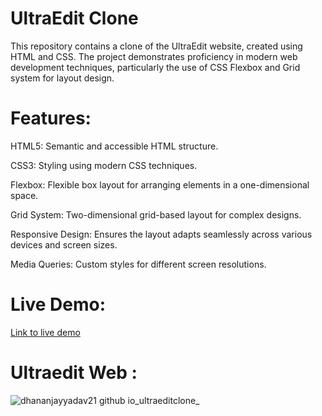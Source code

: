 # UltraEdit Clone
This repository contains a clone of the UltraEdit website, created using HTML and CSS. The project demonstrates proficiency in modern web development techniques, particularly the use of CSS Flexbox and Grid system for layout design.

# Features:
HTML5: Semantic and accessible HTML structure.

CSS3: Styling using modern CSS techniques.

Flexbox: Flexible box layout for arranging elements in a one-dimensional space.

Grid System: Two-dimensional grid-based layout for complex designs.

Responsive Design: Ensures the layout adapts seamlessly across various devices and screen sizes.

Media Queries: Custom styles for different screen resolutions.

# Live Demo:
[Link to live demo](https://dhananjayyadav21.github.io/ultraeditclone/)

# Ultraedit Web :
![dhananjayyadav21 github io_ultraeditclone_](https://github.com/user-attachments/assets/db815a2f-cfb7-4939-adb8-e889846bf964)
